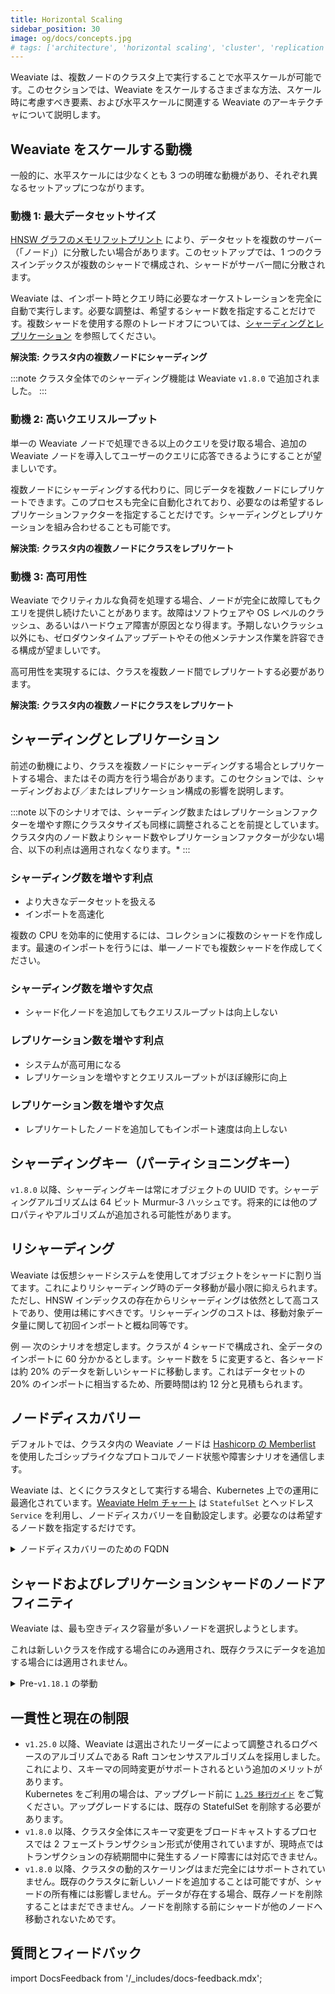 ```yaml
---
title: Horizontal Scaling
sidebar_position: 30
image: og/docs/concepts.jpg
# tags: ['architecture', 'horizontal scaling', 'cluster', 'replication', 'sharding']
---
```


Weaviate は、複数ノードのクラスタ上で実行することで水平スケールが可能です。このセクションでは、Weaviate をスケールするさまざまな方法、スケール時に考慮すべき要素、および水平スケールに関連する Weaviate のアーキテクチャについて説明します。

## Weaviate をスケールする動機
一般的に、水平スケールには少なくとも 3 つの明確な動機があり、それぞれ異なるセットアップにつながります。

### 動機 1: 最大データセットサイズ
[HNSW グラフのメモリフットプリント](./resources.md#the-role-of-memory) により、データセットを複数のサーバー（「ノード」）に分散したい場合があります。このセットアップでは、1 つのクラスインデックスが複数のシャードで構成され、シャードがサーバー間に分散されます。

Weaviate は、インポート時とクエリ時に必要なオーケストレーションを完全に自動で実行します。必要な調整は、希望するシャード数を指定することだけです。複数シャードを使用する際のトレードオフについては、[シャーディングとレプリケーション](#シャーディングとレプリケーション) を参照してください。

**解決策: クラスタ内の複数ノードにシャーディング**

:::note
クラスタ全体でのシャーディング機能は Weaviate `v1.8.0` で追加されました。
:::

### 動機 2: 高いクエリスループット
単一の Weaviate ノードで処理できる以上のクエリを受け取る場合、追加の Weaviate ノードを導入してユーザーのクエリに応答できるようにすることが望ましいです。

複数ノードにシャーディングする代わりに、同じデータを複数ノードにレプリケートできます。このプロセスも完全に自動化されており、必要なのは希望するレプリケーションファクターを指定することだけです。シャーディングとレプリケーションを組み合わせることも可能です。

**解決策: クラスタ内の複数ノードにクラスをレプリケート**

### 動機 3: 高可用性
Weaviate でクリティカルな負荷を処理する場合、ノードが完全に故障してもクエリを提供し続けたいことがあります。故障はソフトウェアや OS レベルのクラッシュ、あるいはハードウェア障害が原因となり得ます。予期しないクラッシュ以外にも、ゼロダウンタイムアップデートやその他メンテナンス作業を許容できる構成が望ましいです。

高可用性を実現するには、クラスを複数ノード間でレプリケートする必要があります。

**解決策: クラスタ内の複数ノードにクラスをレプリケート**

## シャーディングとレプリケーション
前述の動機により、クラスを複数ノードにシャーディングする場合とレプリケートする場合、またはその両方を行う場合があります。このセクションでは、シャーディングおよび／またはレプリケーション構成の影響を説明します。

:::note
以下のシナリオでは、シャーディング数またはレプリケーションファクターを増やす際にクラスタサイズも同様に調整されることを前提としています。クラスタ内のノード数よりシャード数やレプリケーションファクターが少ない場合、以下の利点は適用されなくなります。*
:::

### シャーディング数を増やす利点
* より大きなデータセットを扱える
* インポートを高速化

複数の CPU を効率的に使用するには、コレクションに複数のシャードを作成します。最速のインポートを行うには、単一ノードでも複数シャードを作成してください。

### シャーディング数を増やす欠点
* シャード化ノードを追加してもクエリスループットは向上しない

### レプリケーション数を増やす利点
* システムが高可用になる
* レプリケーションを増やすとクエリスループットがほぼ線形に向上

### レプリケーション数を増やす欠点
* レプリケートしたノードを追加してもインポート速度は向上しない

## シャーディングキー（パーティショニングキー）
`v1.8.0` 以降、シャーディングキーは常にオブジェクトの UUID です。シャーディングアルゴリズムは 64 ビット Murmur-3 ハッシュです。将来的には他のプロパティやアルゴリズムが追加される可能性があります。

## リシャーディング
Weaviate は仮想シャードシステムを使用してオブジェクトをシャードに割り当てます。これによりリシャーディング時のデータ移動が最小限に抑えられます。ただし、HNSW インデックスの存在からリシャーディングは依然として高コストであり、使用は稀にすべきです。リシャーディングのコストは、移動対象データ量に関して初回インポートと概ね同等です。

例 — 次のシナリオを想定します。クラスが 4 シャードで構成され、全データのインポートに 60 分かかるとします。シャード数を 5 に変更すると、各シャードは約 20% のデータを新しいシャードに移動します。これはデータセットの 20% のインポートに相当するため、所要時間は約 12 分と見積もられます。

## ノードディスカバリー
デフォルトでは、クラスタ内の Weaviate ノードは [Hashicorp の Memberlist](https://github.com/hashicorp/memberlist) を使用したゴシップライクなプロトコルでノード状態や障害シナリオを通信します。

Weaviate は、とくにクラスタとして実行する場合、Kubernetes 上での運用に最適化されています。[Weaviate Helm チャート](/deploy/installation-guides/k8s-installation.md#weaviate-helm-chart) は `StatefulSet` とヘッドレス `Service` を利用し、ノードディスカバリーを自動設定します。必要なのは希望するノード数を指定するだけです。

<details>
  <summary>ノードディスカバリーのための FQDN</summary>

:::caution `v1.25.15` で追加され `v1.30` で削除
これは実験的機能でした。利用の際はご注意ください。
:::

IP アドレスベースのノードディスカバリーが最適でない場合があります。そのようなケースでは、`RAFT_ENABLE_FQDN_RESOLVER` と `RAFT_FQDN_RESOLVER_TLD` [環境変数](/deploy/configuration/env-vars/index.md#multi-node-instances) を設定して、完全修飾ドメイン名（FQDN）ベースのノードディスカバリーを有効にできます。

この機能を有効にすると、Weaviate は FQDN リゾルバーを使用してノード名をノード IP アドレスに解決し、メタデータ（例: Raft）通信を行います。

:::info FQDN: メタデータ変更のみに使用
この機能は [Raft をコンセンサスメカニズムとして使用する](./replication-architecture/cluster-architecture.md#metadata-replication-raft) メタデータ変更にのみ適用されます。データの読み書きには影響しません。
:::

#### FQDN をノードディスカバリーに使用する例
IP アドレスが異なるクラスタ間で再利用される場合、一方のクラスタのノードが他方のクラスタのノードを誤って検出してしまうことがあります。FQDN を使うことでこの問題を回避できます。

また、サービス（例: Kubernetes）でサービスの IP が実際のノード IP と異なりプロキシされる場合にも有用です。

#### FQDN ノードディスカバリー用の環境変数
`RAFT_ENABLE_FQDN_RESOLVER` は Boolean フラグで、FQDN リゾルバーを有効にします。`true` にすると、Weaviate は FQDN リゾルバーを使用してノード名を IP アドレスに解決します。`false` の場合、Memberlist ルックアップを使用します。デフォルトは `false` です。

`RAFT_FQDN_RESOLVER_TLD` は文字列で、ノード ID を IP アドレスに解決する際に `[node-id].[tld]` 形式で `[tld]` を付加します。

この機能を利用するには、`RAFT_ENABLE_FQDN_RESOLVER` を `true` に設定してください。

</details>

## シャードおよびレプリケーションシャードのノードアフィニティ
Weaviate は、最も空きディスク容量が多いノードを選択しようとします。

これは新しいクラスを作成する場合にのみ適用され、既存クラスにデータを追加する場合には適用されません。

<details>
  <summary>Pre-<code>v1.18.1</code> の挙動</summary>

`v1.8.0` 〜 `v1.18.0` では、特定のシャードまたはレプリケーションシャードのノードアフィニティを指定できませんでした。

シャードは「稼働中」ノードに対して、ランダムに選ばれたノードからラウンドロビン方式で割り当てられていました。

</details>

## 一貫性と現在の制限

* `v1.25.0` 以降、Weaviate は選出されたリーダーによって調整されるログベースのアルゴリズムである Raft コンセンサスアルゴリズムを採用しました。これにより、スキーマの同時変更がサポートされるという追加のメリットがあります。<br/>Kubernetes をご利用の場合は、アップグレード前に [`1.25 移行ガイド`](/deploy/migration/weaviate-1-25.md) をご覧ください。アップグレードするには、既存の StatefulSet を削除する必要があります。
* `v1.8.0` 以降、クラスタ全体にスキーマ変更をブロードキャストするプロセスでは 2 フェーズトランザクション形式が使用されていますが、現時点ではトランザクションの存続期間中に発生するノード障害には対応できません。
* `v1.8.0` 以降、クラスタの動的スケーリングはまだ完全にはサポートされていません。既存のクラスタに新しいノードを追加することは可能ですが、シャードの所有権には影響しません。データが存在する場合、既存ノードを削除することはまだできません。ノードを削除する前にシャードが他のノードへ移動されないためです。

## 質問とフィードバック

import DocsFeedback from '/_includes/docs-feedback.mdx';

<DocsFeedback/>